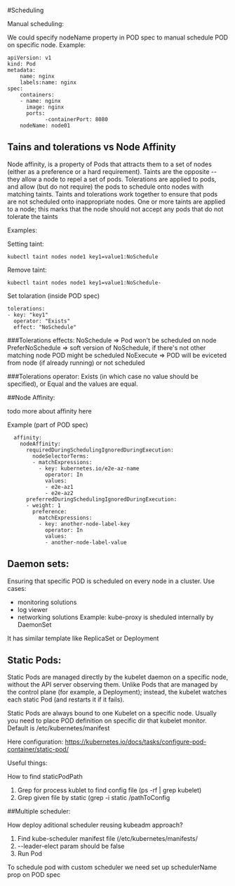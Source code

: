 #Scheduling

Manual scheduling:

We could specify nodeName property in POD spec to manual schedule POD on specific node.
Example:
```
apiVersion: v1
kind: Pod
metadata:
	name: nginx
	labels:name: nginx
spec:
	containers:
	- name: nginx
	  image: nginx
	  ports:
    		-containerPort: 8080
	nodeName: node01
```
## Tains and tolerations vs Node Affinity
Node affinity, is a property of Pods that attracts them to a set of nodes (either as a preference or a hard requirement). Taints are the opposite -- they allow a node to repel a set of pods.
Tolerations are applied to pods, and allow (but do not require) the pods to schedule onto nodes with matching taints.
Taints and tolerations work together to ensure that pods are not scheduled onto inappropriate nodes. One or more taints are applied to a node;
this marks that the node should not accept any pods that do not tolerate the taints

Examples:

Setting taint:
```
kubectl taint nodes node1 key1=value1:NoSchedule
```
Remove taint:
```
kubectl taint nodes node1 key1=value1:NoSchedule-
```

Set tolaration (inside POD spec)
```
tolerations:
- key: "key1"
  operator: "Exists"
  effect: "NoSchedule"
```

###Tolerations effects:
NoSchedule => Pod won't be scheduled on node
PreferNoSchedule => soft version of NoSchedule, if there's not other matching node POD might be scheduled
NoExecute => POD will be eviceted from node (if already running) or not scheduled

###Tolerations operator:
Exists (in which case no value should be specified), or
Equal and the values are equal.

##Node Affinity:

todo more about affinity here

Example (part of POD spec)
```
  affinity:
    nodeAffinity:
      requiredDuringSchedulingIgnoredDuringExecution:
        nodeSelectorTerms:
        - matchExpressions:
          - key: kubernetes.io/e2e-az-name
            operator: In
            values:
            - e2e-az1
            - e2e-az2
      preferredDuringSchedulingIgnoredDuringExecution:
      - weight: 1
        preference:
          matchExpressions:
          - key: another-node-label-key
            operator: In
            values:
            - another-node-label-value
```

## Daemon sets:

Ensuring that specific POD is scheduled on every node in a cluster. 
Use cases:
- monitoring solutions
- log viewer
- networking solutions
Example: kube-proxy is sheduled internally by DaemonSet

It has similar template like ReplicaSet or Deployment

## Static Pods:
Static Pods are managed directly by the kubelet daemon on a specific node, without the API server observing them. Unlike Pods that are managed by the control plane (for example, a Deployment); instead, the kubelet watches each static Pod (and restarts it if it fails).

Static Pods are always bound to one Kubelet on a specific node.	
Usually you need to place POD definition on specific dir that kubelet monitor. Default is /etc/kubernetes/manifest

Here configuration:
https://kubernetes.io/docs/tasks/configure-pod-container/static-pod/

Useful things:

How to find staticPodPath
1. Grep for process kublet to find config file (ps -rf | grep kubelet)
2. Grep given file by static (grep -i static /pathToConfig

##Multiple scheduler:

How deploy aditional scheduler reusing kubeadm approach?
1. Find kube-scheduler manifest file (/etc/kubernetes/manifests/
2. --leader-elect param should be false
3. Run Pod

To schedule pod with custom scheduler we need set up schedulerName prop on POD spec


